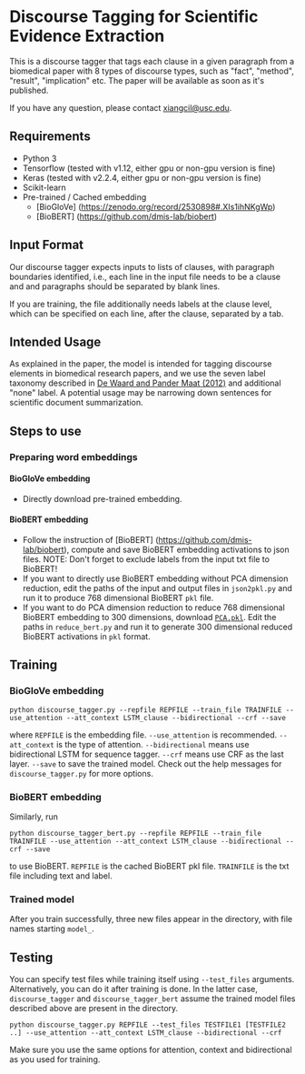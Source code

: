 #  Discourse Tagging for Scientific Evidence Extraction

This is a discourse tagger that tags each clause in a given paragraph from a biomedical paper with 8 types of discourse types, such as "fact", "method", "result", "implication" etc. The paper will be available as soon as it's published.

If you have any question, please contact xiangcil@usc.edu.

## Requirements
* Python 3
* Tensorflow (tested with v1.12, either gpu or non-gpu version is fine)
* Keras (tested with v2.2.4, either gpu or non-gpu version is fine)
* Scikit-learn
* Pre-trained / Cached embedding
  * [BioGloVe] (https://zenodo.org/record/2530898#.XIs1ihNKgWp)
  * [BioBERT] (https://github.com/dmis-lab/biobert)

## Input Format
Our discourse tagger expects inputs to lists of clauses, with paragraph boundaries identified, i.e., each line in the input file needs to be a clause and and paragraphs should be separated by blank lines.

If you are training, the file additionally needs labels at the clause level, which can be specified on each line, after the clause, separated by a tab. 

## Intended Usage
As explained in the paper, the model is intended for tagging discourse elements in biomedical research papers, and we use the seven label taxonomy described in [De Waard and Pander Maat (2012)](http://www.sciencedirect.com/science/article/pii/S1475158512000471) and additional "none" label. A potential usage may be narrowing down sentences for scientific document summarization.

## Steps to use
### Preparing word embeddings
#### BioGloVe embedding
* Directly download pre-trained embedding.

#### BioBERT embedding
* Follow the instruction of [BioBERT] (https://github.com/dmis-lab/biobert), compute and save BioBERT embedding activations to json files. NOTE: Don't forget to exclude labels from the input txt file to BioBERT!
* If you want to directly use BioBERT embedding without PCA dimension reduction, edit the paths of the input and output files in `json2pkl.py` and run it to produce 768 dimensional BioBERT `pkl` file.
* If you want to do PCA dimension reduction to reduce 768 dimensional BioBERT embedding to 300 dimensions, download [`PCA.pkl`](https://zenodo.org/record/2530898#.XIs1ihNKgWp). Edit the paths in `reduce_bert.py` and run it to generate 300 dimensional reduced BioBERT activations in `pkl` format.

## Training
### BioGloVe embedding
```
python discourse_tagger.py --repfile REPFILE --train_file TRAINFILE --use_attention --att_context LSTM_clause --bidirectional --crf --save
```
where `REPFILE` is the embedding file. `--use_attention` is recommended. `--att_context` is the type of attention. `--bidirectional` means use bidirectional LSTM for sequence tagger. `--crf` means use CRF as the last layer. `--save` to save the trained model. Check out the help messages for `discourse_tagger.py` for more options.

### BioBERT embedding
Similarly, run
```
python discourse_tagger_bert.py --repfile REPFILE --train_file TRAINFILE --use_attention --att_context LSTM_clause --bidirectional --crf --save
```
to use BioBERT. `REPFILE` is the cached BioBERT pkl file. `TRAINFILE` is the txt file including text and label.

### Trained model
After you train successfully, three new files appear in the directory, with file names starting `model_`.

## Testing
You can specify test files while training itself using `--test_files` arguments. Alternatively, you can do it after training is done. In the latter case, `discourse_tagger` and `discourse_tagger_bert` assume the trained model files described above are present in the directory.
```
python discourse_tagger.py REPFILE --test_files TESTFILE1 [TESTFILE2 ..] --use_attention --att_context LSTM_clause --bidirectional --crf
```
Make sure you use the same options for attention, context and bidirectional as you used for training.
